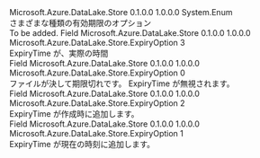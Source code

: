 <Type Name="ExpiryOption" FullName="Microsoft.Azure.DataLake.Store.ExpiryOption">
  <TypeSignature Language="C#" Value="public enum ExpiryOption" />
  <TypeSignature Language="ILAsm" Value=".class public auto ansi sealed ExpiryOption extends System.Enum" />
  <TypeSignature Language="DocId" Value="T:Microsoft.Azure.DataLake.Store.ExpiryOption" />
  <TypeSignature Language="VB.NET" Value="Public Enum ExpiryOption" />
  <TypeSignature Language="F#" Value="type ExpiryOption = " />
  <AssemblyInfo>
    <AssemblyName>Microsoft.Azure.DataLake.Store</AssemblyName>
    <AssemblyVersion>0.1.0.0</AssemblyVersion>
    <AssemblyVersion>1.0.0.0</AssemblyVersion>
  </AssemblyInfo>
  <Base>
    <BaseTypeName>System.Enum</BaseTypeName>
  </Base>
  <Docs>
    <summary>
            さまざまな種類の有効期限のオプション
            </summary>
    <remarks>To be added.</remarks>
  </Docs>
  <Members>
    <Member MemberName="Absolute">
      <MemberSignature Language="C#" Value="Absolute" />
      <MemberSignature Language="ILAsm" Value=".field public static literal valuetype Microsoft.Azure.DataLake.Store.ExpiryOption Absolute = int32(3)" />
      <MemberSignature Language="DocId" Value="F:Microsoft.Azure.DataLake.Store.ExpiryOption.Absolute" />
      <MemberSignature Language="VB.NET" Value="Absolute" />
      <MemberSignature Language="F#" Value="Absolute = 3" Usage="Microsoft.Azure.DataLake.Store.ExpiryOption.Absolute" />
      <MemberType>Field</MemberType>
      <AssemblyInfo>
        <AssemblyName>Microsoft.Azure.DataLake.Store</AssemblyName>
        <AssemblyVersion>0.1.0.0</AssemblyVersion>
        <AssemblyVersion>1.0.0.0</AssemblyVersion>
      </AssemblyInfo>
      <ReturnValue>
        <ReturnType>Microsoft.Azure.DataLake.Store.ExpiryOption</ReturnType>
      </ReturnValue>
      <MemberValue>3</MemberValue>
      <Docs>
        <summary>
            ExpiryTime が、実際の時間
            </summary>
      </Docs>
    </Member>
    <Member MemberName="NeverExpire">
      <MemberSignature Language="C#" Value="NeverExpire" />
      <MemberSignature Language="ILAsm" Value=".field public static literal valuetype Microsoft.Azure.DataLake.Store.ExpiryOption NeverExpire = int32(0)" />
      <MemberSignature Language="DocId" Value="F:Microsoft.Azure.DataLake.Store.ExpiryOption.NeverExpire" />
      <MemberSignature Language="VB.NET" Value="NeverExpire" />
      <MemberSignature Language="F#" Value="NeverExpire = 0" Usage="Microsoft.Azure.DataLake.Store.ExpiryOption.NeverExpire" />
      <MemberType>Field</MemberType>
      <AssemblyInfo>
        <AssemblyName>Microsoft.Azure.DataLake.Store</AssemblyName>
        <AssemblyVersion>0.1.0.0</AssemblyVersion>
        <AssemblyVersion>1.0.0.0</AssemblyVersion>
      </AssemblyInfo>
      <ReturnValue>
        <ReturnType>Microsoft.Azure.DataLake.Store.ExpiryOption</ReturnType>
      </ReturnValue>
      <MemberValue>0</MemberValue>
      <Docs>
        <summary>
            ファイルが決して期限切れです。 ExpiryTime が無視されます。
            </summary>
      </Docs>
    </Member>
    <Member MemberName="RelativeToCreationDate">
      <MemberSignature Language="C#" Value="RelativeToCreationDate" />
      <MemberSignature Language="ILAsm" Value=".field public static literal valuetype Microsoft.Azure.DataLake.Store.ExpiryOption RelativeToCreationDate = int32(2)" />
      <MemberSignature Language="DocId" Value="F:Microsoft.Azure.DataLake.Store.ExpiryOption.RelativeToCreationDate" />
      <MemberSignature Language="VB.NET" Value="RelativeToCreationDate" />
      <MemberSignature Language="F#" Value="RelativeToCreationDate = 2" Usage="Microsoft.Azure.DataLake.Store.ExpiryOption.RelativeToCreationDate" />
      <MemberType>Field</MemberType>
      <AssemblyInfo>
        <AssemblyName>Microsoft.Azure.DataLake.Store</AssemblyName>
        <AssemblyVersion>0.1.0.0</AssemblyVersion>
        <AssemblyVersion>1.0.0.0</AssemblyVersion>
      </AssemblyInfo>
      <ReturnValue>
        <ReturnType>Microsoft.Azure.DataLake.Store.ExpiryOption</ReturnType>
      </ReturnValue>
      <MemberValue>2</MemberValue>
      <Docs>
        <summary>
            ExpiryTime が作成時に追加します。
            </summary>
      </Docs>
    </Member>
    <Member MemberName="RelativeToNow">
      <MemberSignature Language="C#" Value="RelativeToNow" />
      <MemberSignature Language="ILAsm" Value=".field public static literal valuetype Microsoft.Azure.DataLake.Store.ExpiryOption RelativeToNow = int32(1)" />
      <MemberSignature Language="DocId" Value="F:Microsoft.Azure.DataLake.Store.ExpiryOption.RelativeToNow" />
      <MemberSignature Language="VB.NET" Value="RelativeToNow" />
      <MemberSignature Language="F#" Value="RelativeToNow = 1" Usage="Microsoft.Azure.DataLake.Store.ExpiryOption.RelativeToNow" />
      <MemberType>Field</MemberType>
      <AssemblyInfo>
        <AssemblyName>Microsoft.Azure.DataLake.Store</AssemblyName>
        <AssemblyVersion>0.1.0.0</AssemblyVersion>
        <AssemblyVersion>1.0.0.0</AssemblyVersion>
      </AssemblyInfo>
      <ReturnValue>
        <ReturnType>Microsoft.Azure.DataLake.Store.ExpiryOption</ReturnType>
      </ReturnValue>
      <MemberValue>1</MemberValue>
      <Docs>
        <summary>
            ExpiryTime が現在の時刻に追加します。
            </summary>
      </Docs>
    </Member>
  </Members>
</Type>